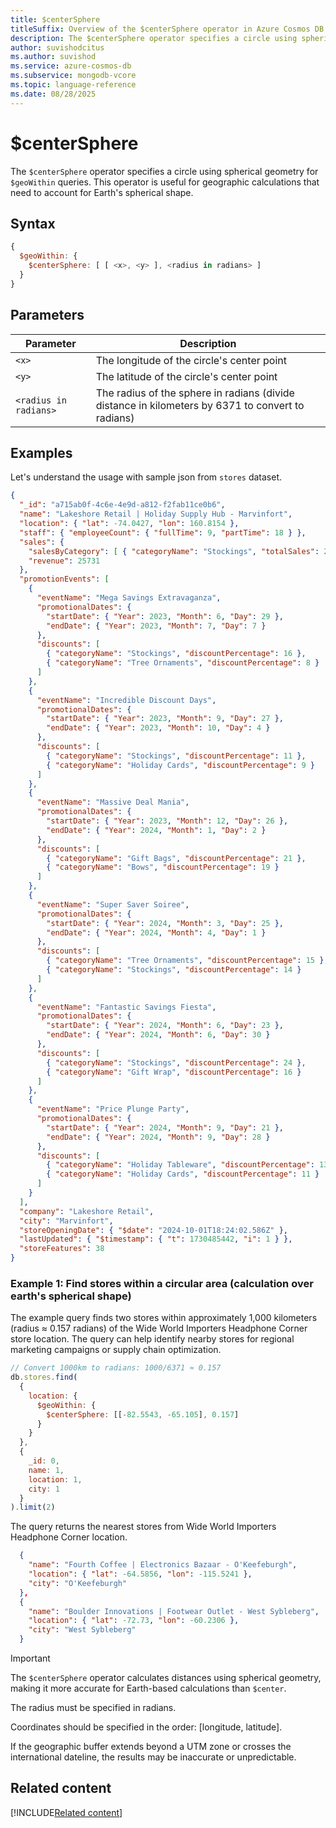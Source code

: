 ```yaml
---
title: $centerSphere
titleSuffix: Overview of the $centerSphere operator in Azure Cosmos DB for MongoDB (vCore)
description: The $centerSphere operator specifies a circle using spherical geometry for $geoWithin queries.
author: suvishodcitus
ms.author: suvishod
ms.service: azure-cosmos-db
ms.subservice: mongodb-vcore
ms.topic: language-reference
ms.date: 08/28/2025
---
```


# $centerSphere

The `$centerSphere` operator specifies a circle using spherical geometry for `$geoWithin` queries. This operator is useful for geographic calculations that need to account for Earth's spherical shape.

## Syntax

```javascript
{
  $geoWithin: {
    $centerSphere: [ [ <x>, <y> ], <radius in radians> ]
  }
}
```

## Parameters

| Parameter | Description |
|-----------|-------------|
| `<x>` | The longitude of the circle's center point |
| `<y>` | The latitude of the circle's center point |
| `<radius in radians>` | The radius of the sphere in radians (divide distance in kilometers by 6371 to convert to radians) |

## Examples

Let's understand the usage with sample json from `stores` dataset.

```json
{
  "_id": "a715ab0f-4c6e-4e9d-a812-f2fab11ce0b6",
  "name": "Lakeshore Retail | Holiday Supply Hub - Marvinfort",
  "location": { "lat": -74.0427, "lon": 160.8154 },
  "staff": { "employeeCount": { "fullTime": 9, "partTime": 18 } },
  "sales": {
    "salesByCategory": [ { "categoryName": "Stockings", "totalSales": 25731 } ],
    "revenue": 25731
  },
  "promotionEvents": [
    {
      "eventName": "Mega Savings Extravaganza",
      "promotionalDates": {
        "startDate": { "Year": 2023, "Month": 6, "Day": 29 },
        "endDate": { "Year": 2023, "Month": 7, "Day": 7 }
      },
      "discounts": [
        { "categoryName": "Stockings", "discountPercentage": 16 },
        { "categoryName": "Tree Ornaments", "discountPercentage": 8 }
      ]
    },
    {
      "eventName": "Incredible Discount Days",
      "promotionalDates": {
        "startDate": { "Year": 2023, "Month": 9, "Day": 27 },
        "endDate": { "Year": 2023, "Month": 10, "Day": 4 }
      },
      "discounts": [
        { "categoryName": "Stockings", "discountPercentage": 11 },
        { "categoryName": "Holiday Cards", "discountPercentage": 9 }
      ]
    },
    {
      "eventName": "Massive Deal Mania",
      "promotionalDates": {
        "startDate": { "Year": 2023, "Month": 12, "Day": 26 },
        "endDate": { "Year": 2024, "Month": 1, "Day": 2 }
      },
      "discounts": [
        { "categoryName": "Gift Bags", "discountPercentage": 21 },
        { "categoryName": "Bows", "discountPercentage": 19 }
      ]
    },
    {
      "eventName": "Super Saver Soiree",
      "promotionalDates": {
        "startDate": { "Year": 2024, "Month": 3, "Day": 25 },
        "endDate": { "Year": 2024, "Month": 4, "Day": 1 }
      },
      "discounts": [
        { "categoryName": "Tree Ornaments", "discountPercentage": 15 },
        { "categoryName": "Stockings", "discountPercentage": 14 }
      ]
    },
    {
      "eventName": "Fantastic Savings Fiesta",
      "promotionalDates": {
        "startDate": { "Year": 2024, "Month": 6, "Day": 23 },
        "endDate": { "Year": 2024, "Month": 6, "Day": 30 }
      },
      "discounts": [
        { "categoryName": "Stockings", "discountPercentage": 24 },
        { "categoryName": "Gift Wrap", "discountPercentage": 16 }
      ]
    },
    {
      "eventName": "Price Plunge Party",
      "promotionalDates": {
        "startDate": { "Year": 2024, "Month": 9, "Day": 21 },
        "endDate": { "Year": 2024, "Month": 9, "Day": 28 }
      },
      "discounts": [
        { "categoryName": "Holiday Tableware", "discountPercentage": 13 },
        { "categoryName": "Holiday Cards", "discountPercentage": 11 }
      ]
    }
  ],
  "company": "Lakeshore Retail",
  "city": "Marvinfort",
  "storeOpeningDate": { "$date": "2024-10-01T18:24:02.586Z" },
  "lastUpdated": { "$timestamp": { "t": 1730485442, "i": 1 } },
  "storeFeatures": 38
}
```

### Example 1: Find stores within a circular area (calculation over earth's spherical shape)

The example query finds two stores within approximately 1,000 kilometers (radius ≈ 0.157 radians) of the Wide World Importers Headphone Corner store location. The query can help identify nearby stores for regional marketing campaigns or supply chain optimization.

```javascript
// Convert 1000km to radians: 1000/6371 ≈ 0.157
db.stores.find(
  {
    location: {
      $geoWithin: {
        $centerSphere: [[-82.5543, -65.105], 0.157]
      }
    }
  },
  {
    _id: 0,
    name: 1,
    location: 1,
    city: 1
  }
).limit(2)
```

The query returns the nearest stores from Wide World Importers Headphone Corner location.

```json
  {
    "name": "Fourth Coffee | Electronics Bazaar - O'Keefeburgh",
    "location": { "lat": -64.5856, "lon": -115.5241 },
    "city": "O'Keefeburgh"
  },
  {
    "name": "Boulder Innovations | Footwear Outlet - West Sybleberg",
    "location": { "lat": -72.73, "lon": -60.2306 },
    "city": "West Sybleberg"
  }
```

> [!IMPORTANT]
> The `$centerSphere` operator calculates distances using spherical geometry, making it more accurate for Earth-based calculations than `$center`.
>
> The radius must be specified in radians.
>
> Coordinates should be specified in the order: [longitude, latitude].
>
> If the geographic buffer extends beyond a UTM zone or crosses the international dateline, the results may be inaccurate or unpredictable.

## Related content

[!INCLUDE[Related content](../includes/related-content.md)]
